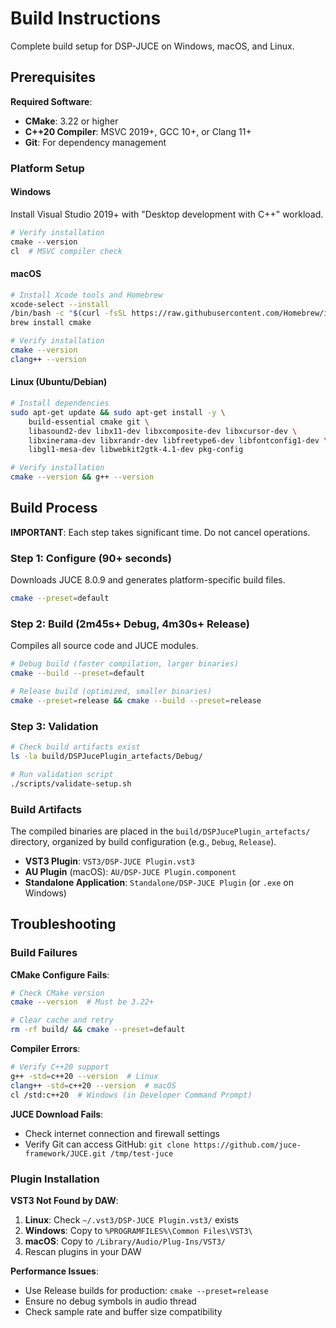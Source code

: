 # Build Instructions

Complete build setup for DSP-JUCE on Windows, macOS, and Linux.

## Prerequisites

**Required Software**:

- **CMake**: 3.22 or higher
- **C++20 Compiler**: MSVC 2019+, GCC 10+, or Clang 11+
- **Git**: For dependency management

### Platform Setup

#### Windows

Install Visual Studio 2019+ with "Desktop development with C++" workload.

```powershell
# Verify installation
cmake --version
cl  # MSVC compiler check
```

#### macOS

```bash
# Install Xcode tools and Homebrew
xcode-select --install
/bin/bash -c "$(curl -fsSL https://raw.githubusercontent.com/Homebrew/install/HEAD/install.sh)"
brew install cmake

# Verify installation  
cmake --version
clang++ --version
```

#### Linux (Ubuntu/Debian)

```bash
# Install dependencies
sudo apt-get update && sudo apt-get install -y \
    build-essential cmake git \
    libasound2-dev libx11-dev libxcomposite-dev libxcursor-dev \
    libxinerama-dev libxrandr-dev libfreetype6-dev libfontconfig1-dev \
    libgl1-mesa-dev libwebkit2gtk-4.1-dev pkg-config

# Verify installation
cmake --version && g++ --version
```

## Build Process

**IMPORTANT**: Each step takes significant time. Do not cancel operations.

### Step 1: Configure (90+ seconds)

Downloads JUCE 8.0.9 and generates platform-specific build files.

```bash
cmake --preset=default
```

### Step 2: Build (2m45s+ Debug, 4m30s+ Release)  

Compiles all source code and JUCE modules.

```bash
# Debug build (faster compilation, larger binaries)
cmake --build --preset=default

# Release build (optimized, smaller binaries)
cmake --preset=release && cmake --build --preset=release
```

### Step 3: Validation

```bash
# Check build artifacts exist
ls -la build/DSPJucePlugin_artefacts/Debug/

# Run validation script
./scripts/validate-setup.sh
```

### Build Artifacts

The compiled binaries are placed in the `build/DSPJucePlugin_artefacts/` directory,
organized by build configuration (e.g., `Debug`, `Release`).

- **VST3 Plugin**: `VST3/DSP-JUCE Plugin.vst3`
- **AU Plugin** (macOS): `AU/DSP-JUCE Plugin.component`
- **Standalone Application**: `Standalone/DSP-JUCE Plugin` (or `.exe` on Windows)

## Troubleshooting

### Build Failures

**CMake Configure Fails**:

```bash
# Check CMake version
cmake --version  # Must be 3.22+

# Clear cache and retry
rm -rf build/ && cmake --preset=default
```

**Compiler Errors**:

```bash  
# Verify C++20 support
g++ -std=c++20 --version  # Linux
clang++ -std=c++20 --version  # macOS
cl /std:c++20  # Windows (in Developer Command Prompt)
```

**JUCE Download Fails**:

- Check internet connection and firewall settings
- Verify Git can access GitHub: `git clone https://github.com/juce-framework/JUCE.git /tmp/test-juce`

### Plugin Installation

**VST3 Not Found by DAW**:

1. **Linux**: Check `~/.vst3/DSP-JUCE Plugin.vst3/` exists
2. **Windows**: Copy to `%PROGRAMFILES%\Common Files\VST3\`  
3. **macOS**: Copy to `/Library/Audio/Plug-Ins/VST3/`
4. Rescan plugins in your DAW

**Performance Issues**:

- Use Release builds for production: `cmake --preset=release`
- Ensure no debug symbols in audio thread
- Check sample rate and buffer size compatibility
